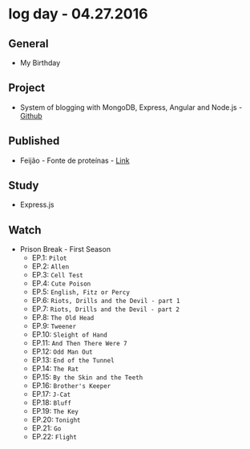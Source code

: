 # log day - 04.27.2016

## General

- My Birthday


## Project

- System of blogging with MongoDB, Express, Angular and Node.js - [Github](https://github.com/system-solutions/system-blogging)


## Published 

- Feijão - Fonte de proteínas - [Link](http://headquarters-solutions.github.io/saborinstintivo.github.io/articles/acompanhamento/feijao-fonte-de-proteinas/)


## Study 

- Express.js


## Watch

- Prison Break - First Season
  - EP.1: `Pilot`
  - EP.2: `Allen`
  - EP.3: `Cell Test`
  - EP.4: `Cute Poison`
  - EP.5: `English, Fitz or Percy`
  - EP.6: `Riots, Drills and the Devil - part 1`
  - EP.7: `Riots, Drills and the Devil - part 2`
  - EP.8: `The Old Head`
  - EP.9: `Tweener`
  - EP.10: `Sleight of Hand`
  - EP.11: `And Then There Were 7`
  - EP.12: `Odd Man Out`
  - EP.13: `End of the Tunnel`
  - EP.14: `The Rat`
  - EP.15: `By the Skin and the Teeth`
  - EP.16: `Brother's Keeper`
  - EP.17: `J-Cat`
  - EP.18: `Bluff`
  - EP.19: `The Key`
  - EP.20: `Tonight`
  - EP.21: `Go`
  - EP.22: `Flight`


